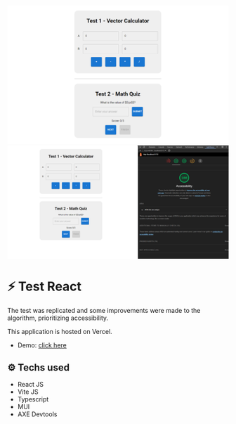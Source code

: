 ![](src/assets/tests.png)
![](src/assets/acessibility.png)

# :zap: Test React

The test was replicated and some improvements were made to the algorithm, prioritizing accessibility.

This application is hosted on Vercel.
- Demo: <a href="https://react-test-code-gray.vercel.app" target="_blank">click here</a>

## :gear: Techs used

- React JS
- Vite JS
- Typescript
- MUI
- AXE Devtools

